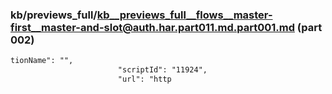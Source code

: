 ### kb/previews_full/kb__previews_full__flows__master-first__master-and-slot@auth.har.part011.md.part001.md (part 002)

```md
tionName": "",
                        "scriptId": "11924",
                        "url": "http
```

```
